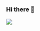 ### Hi there 👋

<a href="https://visitcount.itsvg.in">
  <img src="https://visitcount.itsvg.in/api?id=Neepooha&label=Profile%20Views&color=3&icon=5&pretty=true" />
</a>
